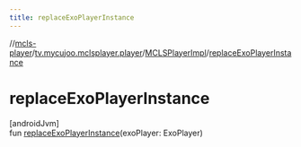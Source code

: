 ```yaml
---
title: replaceExoPlayerInstance
---
```

//[mcls-player](../../../index.html)/[tv.mycujoo.mclsplayer.player](../index.html)/[MCLSPlayerImpl](index.html)/[replaceExoPlayerInstance](replace-exo-player-instance.html)



# replaceExoPlayerInstance



[androidJvm]\
fun [replaceExoPlayerInstance](replace-exo-player-instance.html)(exoPlayer: ExoPlayer)




